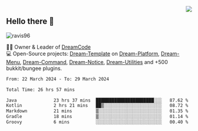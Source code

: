 <img align='right' src="https://github-readme-stats.vercel.app/api?username=Ravis96&show_icons=true">

## Hello there 👋
<p align="left"> <img src="https://komarev.com/ghpvc/?username=ravis96&label=Profile%20views&color=0e75b6&style=flat" alt="ravis96" /> </p>

👨‍💻 Owner & Leader of [DreamCode](https://github.com/DreamPoland) <br>
💻 Open-Source projects: [Dream-Template](https://github.com/DreamPoland/dream-template) on [Dream-Platform](https://github.com/DreamPoland/dream-platform), [Dream-Menu](https://github.com/DreamPoland/dream-menu), [Dream-Command](https://github.com/DreamPoland/dream-command), [Dream-Notice](https://github.com/DreamPoland/dream-notice), [Dream-Utilities](https://github.com/DreamPoland/dream-utilities) and +500 bukkit/bungee plugins.

<!--START_SECTION:waka-->

```txt
From: 22 March 2024 - To: 29 March 2024

Total Time: 26 hrs 57 mins

Java              23 hrs 37 mins  ██████████████████████░░░   87.62 %
Kotlin            2 hrs 21 mins   ██▒░░░░░░░░░░░░░░░░░░░░░░   08.72 %
Markdown          21 mins         ▒░░░░░░░░░░░░░░░░░░░░░░░░   01.35 %
Gradle            18 mins         ▒░░░░░░░░░░░░░░░░░░░░░░░░   01.14 %
Groovy            6 mins          ░░░░░░░░░░░░░░░░░░░░░░░░░   00.40 %
```

<!--END_SECTION:waka-->
